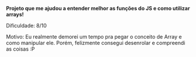 **Projeto que me ajudou a entender melhor as funções do JS e como utilizar arrays!** 

Dificuldade: 8/10  


Motivo: Eu realmente demorei um tempo pra pegar o conceito de Array e como manipular ele. Porém, felizmente consegui desenrolar e compreendi as coisas :P
